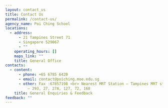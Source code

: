 ```yaml
---
layout: contact_us
title: Contact Us
permalink: /contact-us/
agency_name: Poi Ching School
locations:
  - address:
      - 21 Tampines Street 71
      - Singapore 529067
      - ""
    operating_hours: []
    maps_link: ""
    title: General Office
contacts:
  - content:
      - phone: +65 6785 6420
      - email: contact@poiching.moe.edu.sg
      - other: Fax :67857198 <br> Nearest MRT Station – Tampines MRT station <br> Buses
          – 293, 27, 27A, 127, 72, 168
    title: General Enquiries & Feedback
feedback: ""
---
```

